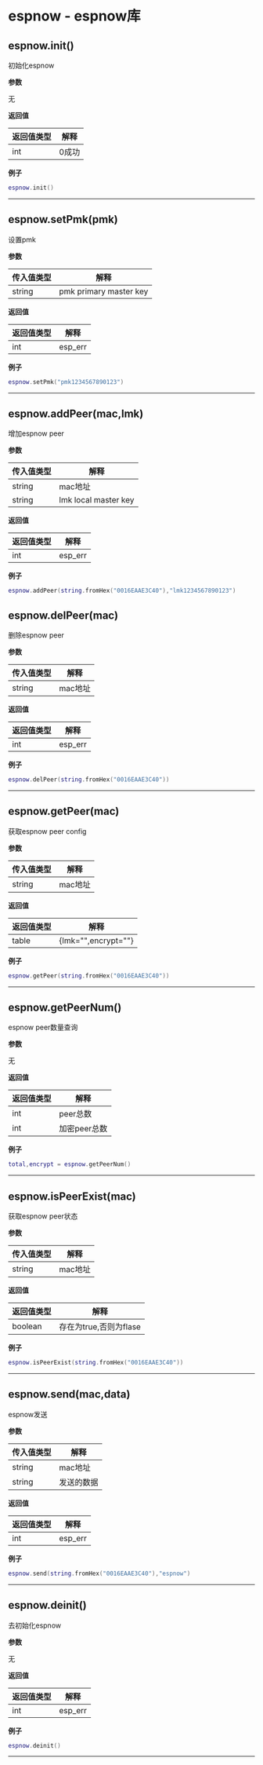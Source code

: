 # espnow - espnow库

## espnow.init()

初始化espnow

**参数**

无

**返回值**

|返回值类型|解释|
|-|-|
|int|0成功  |

**例子**

```lua
espnow.init()

```

---

## espnow.setPmk(pmk)

设置pmk

**参数**

|传入值类型|解释|
|-|-|
|string|pmk primary master key|

**返回值**

|返回值类型|解释|
|-|-|
|int|esp_err|

**例子**

```lua
espnow.setPmk("pmk1234567890123")

```

---

## espnow.addPeer(mac,lmk)

增加espnow peer

**参数**

|传入值类型|解释|
|-|-|
|string|mac地址|
|string|lmk local master key|

**返回值**

|返回值类型|解释|
|-|-|
|int|esp_err|

**例子**

```lua
espnow.addPeer(string.fromHex("0016EAAE3C40"),"lmk1234567890123")

```

## espnow.delPeer(mac)

删除espnow peer

**参数**

| 传入值类型 | 解释    |
| ---------- | ------- |
| string     | mac地址 |

**返回值**

| 返回值类型 | 解释    |
| ---------- | ------- |
| int        | esp_err |

**例子**

```lua
espnow.delPeer(string.fromHex("0016EAAE3C40"))

```

---

## espnow.getPeer(mac)

获取espnow peer config

**参数**

| 传入值类型 | 解释    |
| ---------- | ------- |
| string     | mac地址 |

**返回值**

| 返回值类型 | 解释                |
| ---------- | ------------------- |
| table      | {lmk="",encrypt=""} |

**例子**

```lua
espnow.getPeer(string.fromHex("0016EAAE3C40"))

```

---

## espnow.getPeerNum()

espnow peer数量查询

**参数**

无

**返回值**

| 返回值类型 | 解释         |
| ---------- | ------------ |
| int        | peer总数     |
| int        | 加密peer总数 |

**例子**

```lua
total,encrypt = espnow.getPeerNum()
```

---

## espnow.isPeerExist(mac)

获取espnow peer状态

**参数**

| 传入值类型 | 解释    |
| ---------- | ------- |
| string     | mac地址 |

**返回值**

| 返回值类型 | 解释                   |
| ---------- | ---------------------- |
| boolean    | 存在为true,否则为flase |

**例子**

```lua
espnow.isPeerExist(string.fromHex("0016EAAE3C40"))

```

---

## espnow.send(mac,data)

espnow发送

**参数**

|传入值类型|解释|
|-|-|
|string|mac地址|
|string|发送的数据|

**返回值**

|返回值类型|解释|
|-|-|
|int|esp_err|

**例子**

```lua
espnow.send(string.fromHex("0016EAAE3C40"),"espnow")

```

---

## espnow.deinit()

去初始化espnow

**参数**

无

**返回值**

|返回值类型|解释|
|-|-|
|int|esp_err|

**例子**

```lua
espnow.deinit()

```

---

